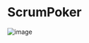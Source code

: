# ScrumPoker

![image](https://github.com/NatanMkz/ScrumPoker/assets/59899521/4a48a619-2cef-4e34-8830-72b03e6aa2ec)
